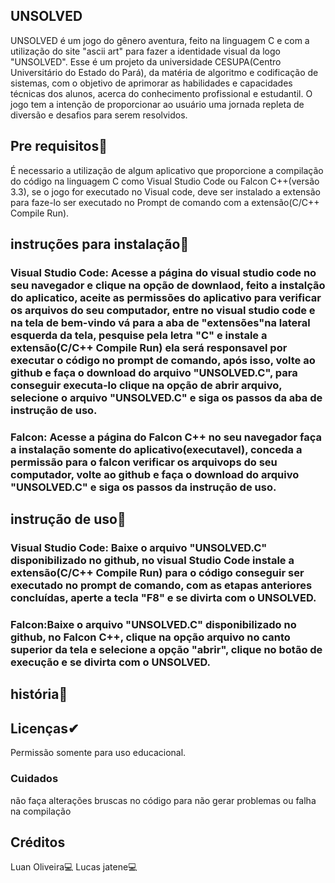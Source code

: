 ## UNSOLVED
UNSOLVED é um jogo do gênero aventura, feito na linguagem C e com a utilização do site "ascii art" para fazer a identidade visual da logo "UNSOLVED". Esse é um projeto da universidade CESUPA(Centro Universitário do Estado do Pará), da matéria de algoritmo e codificação de sistemas, com o objetivo de aprimorar as habilidades e capacidades técnicas dos alunos, acerca do conhecimento profissional e estudantil. O jogo tem a intenção de proporcionar ao usuário uma jornada repleta de diversão e desafios para serem resolvidos.
## Pre requisitos📍
É necessario a utilização de algum aplicativo que proporcione a compilação do código na linguagem C como Visual Studio Code ou Falcon C++(versão 3.3), se o jogo for executado no Visual code, deve ser instalado a extensão para faze-lo ser executado no Prompt de comando com a extensão(C/C++ Compile Run).
## instruções para instalação📍
### Visual Studio Code: Acesse a página do visual studio code no seu navegador e clique na opção de downlaod, feito a instalção do aplicatico, aceite as permissões do aplicativo para verificar os arquivos do seu computador, entre no visual studio code e na tela de bem-vindo vá para a aba de "extensões"na lateral esquerda da tela, pesquise pela letra "C" e instale a extensão(C/C++ Compile Run) ela será responsavel por executar o código no prompt de comando, após isso, volte ao github e faça o download do arquivo "UNSOLVED.C", para conseguir executa-lo clique na opção de abrir arquivo, selecione o arquivo "UNSOLVED.C" e siga os passos da aba de instrução de uso.
### Falcon: Acesse a página do Falcon C++ no seu navegador faça a instalação somente do aplicativo(executavel), conceda a permissão para o falcon verificar os arquivops do seu computador, volte ao github e faça o download do arquivo "UNSOLVED.C" e siga os passos da instrução de uso.
## instrução de uso📍
### Visual Studio Code: Baixe o arquivo "UNSOLVED.C" disponibilizado no github, no visual Studio Code instale a extensão(C/C++ Compile Run) para o código conseguir ser executado no prompt de comando, com as etapas anteriores concluídas, aperte a tecla "F8" e se divirta com o UNSOLVED.
### Falcon:Baixe o arquivo "UNSOLVED.C" disponibilizado no github, no Falcon C++, clique na opção arquivo no canto superior da tela e selecione a opção "abrir", clique no botão de execução e se divirta com o UNSOLVED.
## história📖

## Licenças✔
Permissão somente para uso educacional.
### Cuidados
não faça alterações bruscas no código para não gerar problemas ou falha na compilação 

## Créditos
Luan Oliveira💻
Lucas jatene💻

